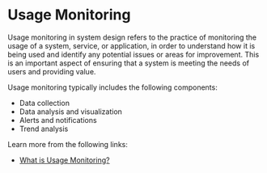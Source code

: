 # Usage Monitoring

Usage monitoring in system design refers to the practice of monitoring the usage of a system, service, or application, in order to understand how it is being used and identify any potential issues or areas for improvement. This is an important aspect of ensuring that a system is meeting the needs of users and providing value.

Usage monitoring typically includes the following components:

- Data collection
- Data analysis and visualization
- Alerts and notifications
- Trend analysis

Learn more from the following links:

- [What is Usage Monitoring?](https://patterns.arcitura.com/cloud-computing-patterns/design_patterns/usage_monitoring)